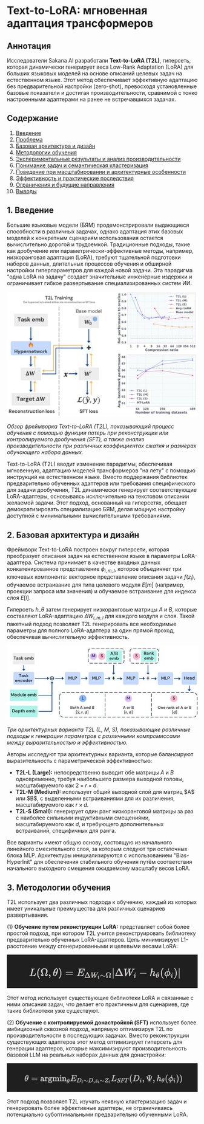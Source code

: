 # Text-to-LoRA: мгновенная адаптация трансформеров

## Аннотация
Исследователи Sakana AI разработали **Text-to-LoRA (T2L)**, гиперсеть, которая динамически генерирует веса Low-Rank Adaptation (LoRA) для больших языковых моделей на основе описаний целевых задач на естественном языке. Этот метод обеспечивает эффективную адаптацию без предварительной настройки (zero-shot), превосходя установленные базовые показатели и достигая производительности, сравнимой с тонко настроенными адаптерами на ранее не встречавшихся задачах.

## Содержание
1. [Введение](#введение)
2. [Проблема](#проблема)
3. [Базовая архитектура и дизайн](#базовая-архитектура-и-дизайн)
4. [Методологии обучения](#методологии-обучения)
5. [Экспериментальные результаты и анализ производительности](#экспериментальные-результаты-и-анализ-производительности)
6. [Понимание задач и семантическая кластеризация](#понимание-задач-и-семантическая-кластеризация)
7. [Поведение при масштабировании и архитектурные особенности](#поведение-при-масштабировании-и-архитектурные-особенности)
8. [Эффективность и практические последствия](#эффективность-и-практические-последствия)
9. [Ограничения и будущие направления](#ограничения-и-будущие-направления)
10. [Выводы](#выводы)

## 1. Введение

Большие языковые модели (БЯМ) продемонстрировали выдающиеся способности в различных задачах, однако адаптация этих базовых моделей к конкретным сценариям использования остается вычислительно дорогой и трудоемкой. Традиционные подходы, такие как дообучение или параметрически-эффективные методы, например, низкоранговая адаптация (LoRA), требуют тщательной подготовки наборов данных, длительных процессов обучения и обширной настройки гиперпараметров для каждой новой задачи. Эта парадигма "одна LoRA на задачу" создает значительные инженерные издержки и ограничивает гибкое развертывание специализированных систем ИИ.

![Figure_01](https://raw.githubusercontent.com/Verbasik/Weekly-arXiv-ML-AI-Research-Review/refs/heads/develop/2025/week-27/assets/Figure_01.jpeg)

*Обзор фреймворка Text-to-LoRA (T2L), показывающий процесс обучения с помощью функции потерь при реконструкции или контролируемого дообучения (SFT), а также анализ производительности при различных коэффициентах сжатия и размерах обучающего набора данных.*

Text-to-LoRA (T2L) вводит изменение парадигмы, обеспечивая мгновенную, адаптацию моделей трансформеров "на лету" с помощью инструкций на естественном языке. Вместо поддержания библиотек предварительно обученных адаптеров или требования специфического для задачи дообучения, T2L динамически генерирует соответствующие LoRA-адаптеры, основываясь исключительно на текстовом описании желаемой задачи. Этот подход, основанный на гиперсетях, обещает демократизировать специализацию БЯМ, делая мощную настройку доступной с минимальными вычислительными требованиями.

## 2. Базовая архитектура и дизайн

Фреймворк Text-to-LoRA построен вокруг гиперсети, которая преобразует описания задач на естественном языке в параметры LoRA-адаптера. Система принимает в качестве входных данных конкатенированное представление $\phi_{i,m,l}$, которое объединяет три ключевых компонента: векторное представление описания задачи $f(z_i)$, обучаемое встраивание для типа целевого модуля $E[m]$ (например, проекции запроса или значения) и обучаемое встраивание для индекса слоя $E[l]$.

Гиперсеть $h\_\theta$ затем генерирует низкоранговые матрицы $A$ и $B$, которые составляют LoRA-адаптацию $\Delta W_{i,m,l}$ для каждого модуля и слоя. Такой пакетный подход позволяет T2L генерировать все необходимые параметры для полного LoRA-адаптера за один прямой проход, обеспечивая вычислительную эффективность.

![Figure_02](https://raw.githubusercontent.com/Verbasik/Weekly-arXiv-ML-AI-Research-Review/refs/heads/develop/2025/week-27/assets/Figure_02.jpeg)

*Три архитектурных варианта T2L (L, M, S), показывающие различные подходы к генерации параметров с различными компромиссами между выразительностью и эффективностью.*

Авторы исследуют три архитектурных варианта, которые балансируют выразительность с параметрической эффективностью:

* **T2L-L (Large):** непосредственно выводит обе матрицы $A$ и $B$ одновременно, требуя наибольшего размера выходной головы, масштабируемого как $2 \times r \times d$.
* **T2L-M (Medium):** использует общий выходной слой для матриц \$A\$ или \$B\$, с выделенными встраиваниями для их различения, масштабируемого как $r \times d$.
* **T2L-S (Small):** генерирует один ранг низкоранговой матрицы за раз с наиболее сильными индуктивными смещениями, масштабируемого как $d$, и требующего дополнительных встраиваний, специфичных для ранга.

Все варианты имеют общую основу, состоящую из начального линейного смесительного слоя, за которым следуют три остаточных блока MLP. Архитектуры инициализируются с использованием "Bias-HyperInit" для обеспечения стабильного обучения путём соответствия начального выходного смещения ожидаемому масштабу весов LoRA.

## 3. Методологии обучения

T2L использует два различных подхода к обучению, каждый из которых имеет уникальные преимущества для различных сценариев развертывания.

(1) **Обучение путем реконструкции LoRA:** представляет собой более простой подход, при котором T2L учится реконструировать библиотеку предварительно обученных LoRA-адаптеров. Цель минимизирует L1-расстояние между сгенерированными и целевыми весами LoRA:

![Figure_03](https://raw.githubusercontent.com/Verbasik/Weekly-arXiv-ML-AI-Research-Review/refs/heads/develop/2025/week-27/assets/Figure_03.png)

Этот метод использует существующие библиотеки LoRA и связанные с ними описания задач, что делает его практичным для сценариев, где такие библиотеки уже существуют.

(2) **Обучение с контролируемой донастройкой (SFT)** использует более амбициозный сквозной подход, напрямую оптимизируя T2L по производительности в последующих задачах. Вместо реконструкции существующих адаптеров этот метод оптимизирует гиперсеть для генерации адаптеров, которые максимизируют производительность базовой LLM на реальных наборах данных для донастройки:

![Figure_04](https://raw.githubusercontent.com/Verbasik/Weekly-arXiv-ML-AI-Research-Review/refs/heads/develop/2025/week-27/assets/Figure_04.png)

Этот подход позволяет T2L изучать неявную кластеризацию задач и генерировать более эффективные адаптеры, не ограничиваясь потенциально субоптимальными предварительно обученными LoRA.